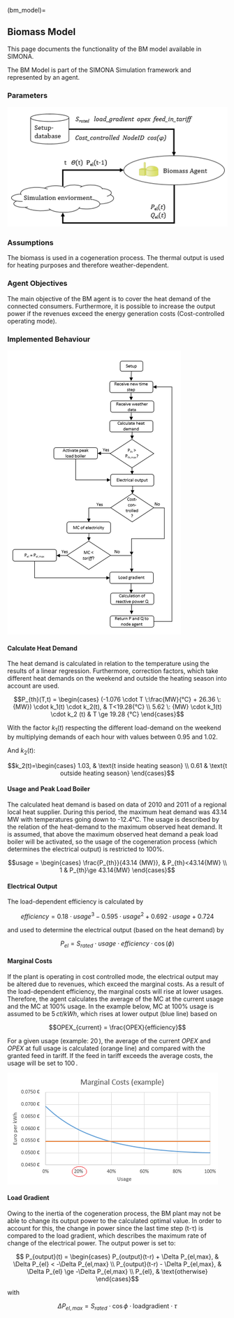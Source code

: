 (bm_model)=
## Biomass Model

This page documents the functionality of the BM model available in SIMONA.

The BM Model is part of the SIMONA Simulation framework and represented by an agent.

### Parameters

![](../_static/figures/models/bm_model/bm_parameters.png)

### Assumptions
The biomass is used in a cogeneration process. The thermal output is used for heating purposes and therefore weather-dependent.

### Agent Objectives
The main objective of the BM agent is to cover the heat demand of the connected consumers. Furthermore, it is possible to increase the output power if the revenues exceed the energy generation costs (Cost-controlled operating mode).

### Implemented Behaviour

![](../_static/figures/models/bm_model/bm_behaviour.png)

#### Calculate Heat Demand
The heat demand is calculated in relation to the temperature using the results of a linear regression. Furthermore, correction factors, which take different heat demands on the weekend and outside the heating season into account are used.

$$P_{th}(T,t) = \begin{cases}
(-1.076 \cdot T \:\frac{MW}{°C} + 26.36 \:{MW}) \cdot k_1(t) \cdot k_2(t), & T<19.28{°C} \\
5.62 \: {MW} \cdot k_1(t) \cdot k_2 (t) & T \ge 19.28 {°C}
\end{cases}$$

With the factor $k_1(t)$ respecting the different load-demand on the weekend by multiplying demands of each hour with values between 0.95 and 1.02.

And $k_2(t)$:

$$k_2(t)=\begin{cases}
1.03, & \text{t inside heating season} \\
0.61 & \text{t outside heating season}
\end{cases}$$

#### Usage and Peak Load Boiler

The calculated heat demand is based on data of 2010 and 2011 of a regional local heat supplier. During this period, the maximum heat demand was 43.14 MW with temperatures going down to -12.4°C. The usage is described by the relation of the heat-demand to the maximum observed heat demand. It is assumed, that above the maximum observed heat demand a peak load boiler will be activated, so the usage of the cogeneration process (which determines the electrical output) is restricted to 100%.

$$usage = \begin{cases}
\frac{P_{th}}{43.14 {MW}}, & P_{th}<43.14{MW} \\
1 & P_{th}\ge 43.14{MW}
\end{cases}$$

#### Electrical Output
The load-dependent efficiency is calculated by

$$efficiency = 0.18 \cdot usage^3  -0.595 \cdot usage^2 +0.692 \cdot usage + 0.724 $$

and used to determine the electrical output (based on the heat demand) by

$$ P_{el} = S_{rated} \cdot usage \cdot efficiency \cdot \cos(\phi) $$


#### Marginal Costs
If the plant is operating in cost controlled mode, the electrical output may be altered due to revenues, which exceed the marginal costs. As a result of the load-dependent efficiency, the marginal costs will rise at lower usages. Therefore, the agent calculates the average of the MC at the current usage and the MC at 100% usage. In the example below, MC at 100% usage is assumed to be $5\,ct/kWh$, which rises at lower output (blue line) based on

$$OPEX_{current} = \frac{OPEX}{efficiency}$$

For a given usage (example: $20\,%$), the average of the current $OPEX$ and $OPEX$ at full usage is calculated (orange line) and compared with the granted feed in tariff. If the feed in tariff exceeds the average costs, the usage will be set to $100\,%$.

![](../_static/figures/models/bm_model/mc.png)

#### Load Gradient
Owing to the inertia of the cogeneration process, the BM plant may not be able to change its output power to the calculated optimal value. In order to account for this, the change in power since the last time step (t-τ) is compared to the load gradient, which describes the maximum rate of change of the electrical power. The output power is set to:

$$ P_{output}(t) = \begin{cases}
P_{output}(t-r) + \Delta P_{el,max}, & \Delta P_{el} < -\Delta P_{el,max} \\
P_{output}(t-r) - \Delta P_{el,max}, & \Delta P_{el} \ge -\Delta P_{el,max} \\
P_{el}, & \text{otherwise}
\end{cases}$$

with

$$
\Delta P_{el,max}=S_{rated} \cdot \cos{\phi} \cdot \text{loadgradient} \cdot \tau
$$
